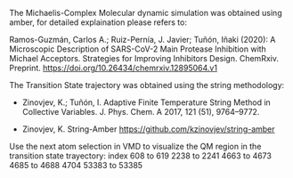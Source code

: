 The Michaelis-Complex Molecular dynamic simulation was obtained using amber, for detailed explaination please refers to:

Ramos-Guzmán, Carlos A.; Ruiz-Pernía, J. Javier; Tuñón, Iñaki (2020): A Microscopic Description of SARS-CoV-2 Main Protease Inhibition with Michael Acceptors. Strategies for Improving Inhibitors Design. ChemRxiv. Preprint. https://doi.org/10.26434/chemrxiv.12895064.v1

The Transition State trajectory was obtained using the string methodology:

- Zinovjev, K.; Tuñón, I. Adaptive Finite Temperature String Method in Collective Variables. J. Phys. Chem. A 2017, 121 (51), 9764–9772.

- Zinovjev, K. String-Amber https://github.com/kzinovjev/string-amber

Use the next atom selection in VMD to visualize the QM region in the transition state trayectory:
index 608 to 619 2238 to 2241 4663 to 4673 4685 to 4688 4704 53383 to 53385
